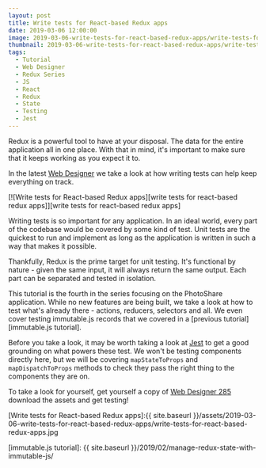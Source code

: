 ```yaml
---
layout: post
title: Write tests for React-based Redux apps
date: 2019-03-06 12:00:00
image: 2019-03-06-write-tests-for-react-based-redux-apps/write-tests-for-react-based-redux-apps-cover.jpg
thumbnail: 2019-03-06-write-tests-for-react-based-redux-apps/write-tests-for-react-based-redux-apps-cover-sm.jpg
tags:
  - Tutorial
  - Web Designer
  - Redux Series
  - JS
  - React
  - Redux
  - State
  - Testing
  - Jest
---
```


Redux is a powerful tool to have at your disposal. The data for the entire application all in one place. With that in mind, it's important to make sure that it keeps working as you expect it to.

In the latest [Web Designer][web designer] we take a look at how writing tests can help keep everything on track.

[![Write tests for React-based Redux apps][write tests for react-based redux apps]][write tests for react-based redux apps]

Writing tests is so important for any application. In an ideal world, every part of the codebase would be covered by some kind of test. Unit tests are the quickest to run and implement as long as the application is written in such a way that makes it possible.

Thankfully, Redux is the prime target for unit testing. It's functional by nature - given the same input, it will always return the same output. Each part can be separated and tested in isolation.

This tutorial is the fourth in the series focusing on the PhotoShare application. While no new features are being built, we take a look at how to test what's already there - actions, reducers, selectors and all. We even cover testing immutable.js records that we covered in a [previous tutorial][immutable.js tutorial].

Before you take a look, it may be worth taking a look at [Jest][jest] to get a good grounding on what powers these test. We won't be testing components directly here, but we will be covering `mapStateToProps` and `mapDispatchToProps` methods to check they pass the right thing to the components they are on.

To take a look for yourself, get yourself a copy of [Web Designer 285][web designer] download the assets and get testing!

[Write tests for React-based Redux apps]:{{ site.baseurl }}/assets/2019-03-06-write-tests-for-react-based-redux-apps/write-tests-for-react-based-redux-apps.jpg

[web designer]: https://www.myfavouritemagazines.co.uk/web-designer-print-back-issues/web-designer-issue-285/
[jest]: https://jestjs.io/

[immutable.js tutorial]: {{ site.baseurl }}/2019/02/manage-redux-state-with-immutable-js/
